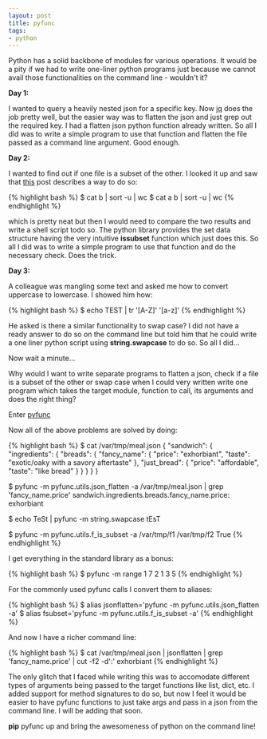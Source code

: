 ```yaml
---
layout: post
title: pyfunc
tags:
- python
---
```


Python has a solid backbone of modules for various operations. It
would be a pity if we had to write one-liner python programs just because we
cannot avail those functionalities on the command line - wouldn't it?

**Day 1:**

I wanted to query a heavily nested json for a specific key.
Now [jq](https://stedolan.github.io/jq/) does the job pretty well, but the
easier way was to flatten the json and just grep out the required key. I had
a flatten json python function already written. So all I did was to write a
simple program to use that function and flatten the file passed as a command 
line argument. Good enough.

**Day 2:**

I wanted to find out if one file is a subset of the other. I looked it up and
saw that [this](http://stackoverflow.com/questions/16349543/how-to-determine-if-the-content-of-one-file-is-included-in-the-content-of-anothe)
post describes a way to do so:

{% highlight bash %}
$ cat b | sort -u | wc
$ cat a b | sort -u | wc
{% endhighlight %}

which is pretty neat but then I would need to compare the two results and write
a shell script todo so. The python library provides the set data structure having
the very intuitive **issubset** function which just does this. So all I did was
to write a simple program to use that function and do the necessary check. Does the trick.

**Day 3:**

A colleague was mangling some text and asked me how to convert uppercase to
lowercase. I showed him how:


{% highlight bash %}
$ echo TEST | tr '[A-Z]' '[a-z]'
{% endhighlight %}

He asked is there a similar functionality to swap case? I did not have a ready
answer to do so on the command line but told him that he could write a one
liner python script using **string.swapcase** to do so. So all I did...

Now wait a minute...

Why would I want to write separate programs to flatten a json, check if a file
is a subset of the other or swap case when I could very written write one
program which takes the target module, function to call, its arguments and
does the right thing?

Enter [pyfunc](https://github.com/saurabh-hirani/pyfunc)

Now all of the above problems are solved by doing:

{% highlight bash %}
$ cat /var/tmp/meal.json
{
  "sandwich": {
    "ingredients": {
      "breads": {
        "fancy_name": {
          "price": "exhorbiant",
          "taste": "exotic/oaky with a savory aftertaste"
        },
        "just_bread": {
          "price": "affordable",
          "taste": "like bread"
        }
      }
    }
  }
}

$ pyfunc -m pyfunc.utils.json_flatten -a /var/tmp/meal.json  | grep 'fancy_name.price'
sandwich.ingredients.breads.fancy_name.price: exhorbiant

$ echo TeSt | pyfunc -m string.swapcase
tEsT

$ pyfunc -m pyfunc.utils.f_is_subset -a /var/tmp/f1 /var/tmp/f2
True
{% endhighlight %}

I get everything in the standard library as a bonus:


{% highlight bash %}
$ pyfunc -m range 1 7 2
1
3
5
{% endhighlight %}

For the commonly used pyfunc calls I convert them to aliases:

{% highlight bash %}
$ alias jsonflatten='pyfunc -m pyfunc.utils.json_flatten -a'
$ alias fsubset='pyfunc -m pyfunc.utils.f_is_subset -a'
{% endhighlight %}

And now I have a richer command line:

{% highlight bash %}
$ cat /var/tmp/meal.json | jsonflatten | grep 'fancy_name.price' | cut -f2 -d':'
exhorbiant
{% endhighlight %}

The only glitch that I faced while writing this was to accomodate different
types of arguments being passed to the target functions like list, dict, etc.
I added support for method signatures to do so, but now I feel it would be 
easier to have pyfunc functions to just take args and pass in a json from the
command line. I will be adding that soon.

**pip** pyfunc up and bring the awesomeness of python on the command line!
